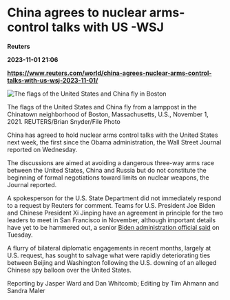 # China agrees to nuclear arms-control talks with US -WSJ
**Reuters**

**2023-11-01 21:06**

**https://www.reuters.com/world/china-agrees-nuclear-arms-control-talks-with-us-wsj-2023-11-01/**

![The flags of the United States and China fly in Boston](https://www.reuters.com/resizer/_hxVq59HIHjP5-Kp9Xnkxt7NJ_g=/1920x0/filters:quality(80)/cloudfront-us-east-2.images.arcpublishing.com/reuters/SPITPHHJCFKX7LFBV2AZZKDTYA.jpg)

The flags of the United States and China fly from a lamppost in the Chinatown neighborhood of Boston, Massachusetts, U.S., November 1, 2021. REUTERS/Brian Snyder/File Photo

China has agreed to hold nuclear arms control talks with the United States next week, the first since the Obama administration, the Wall Street Journal reported on Wednesday.

The discussions are aimed at avoiding a dangerous three-way arms race between the United States, China and Russia but do not constitute the beginning of formal negotiations toward limits on nuclear weapons, the Journal reported.

A spokesperson for the U.S. State Department did not immediately respond to a request by Reuters for comment. Teams for U.S. President Joe Biden and Chinese President Xi Jinping have an agreement in principle for the two leaders to meet in San Francisco in November, although important details have yet to be hammered out, a senior [Biden administration official said](https://www.reuters.com/world/us/white-house-aims-biden-xi-meeting-san-francisco-november-2023-10-31/) on Tuesday.

A flurry of bilateral diplomatic engagements in recent months, largely at U.S. request, has sought to salvage what were rapidly deteriorating ties between Beijing and Washington following the U.S. downing of an alleged Chinese spy balloon over the United States.

Reporting by Jasper Ward and Dan Whitcomb; Editing by Tim Ahmann and Sandra Maler